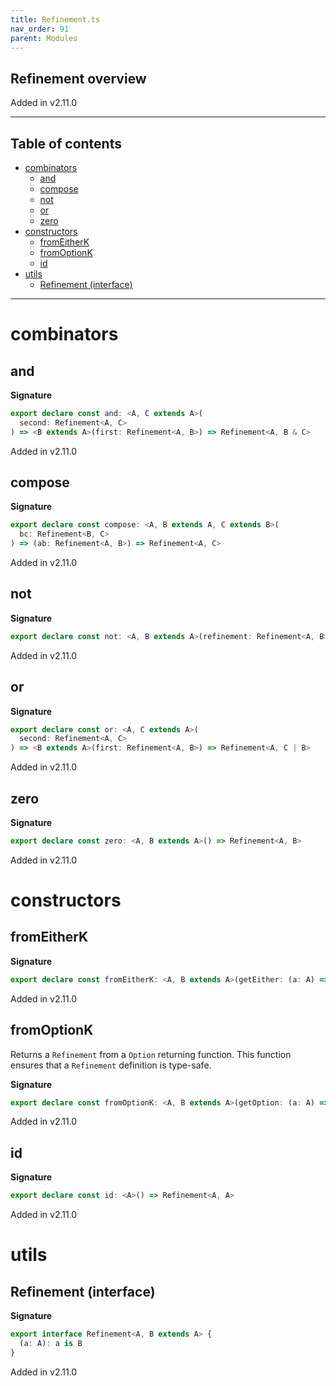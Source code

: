 ```yaml
---
title: Refinement.ts
nav_order: 91
parent: Modules
---
```


## Refinement overview

Added in v2.11.0

---

<h2 class="text-delta">Table of contents</h2>

- [combinators](#combinators)
  - [and](#and)
  - [compose](#compose)
  - [not](#not)
  - [or](#or)
  - [zero](#zero)
- [constructors](#constructors)
  - [fromEitherK](#fromeitherk)
  - [fromOptionK](#fromoptionk)
  - [id](#id)
- [utils](#utils)
  - [Refinement (interface)](#refinement-interface)

---

# combinators

## and

**Signature**

```ts
export declare const and: <A, C extends A>(
  second: Refinement<A, C>
) => <B extends A>(first: Refinement<A, B>) => Refinement<A, B & C>
```

Added in v2.11.0

## compose

**Signature**

```ts
export declare const compose: <A, B extends A, C extends B>(
  bc: Refinement<B, C>
) => (ab: Refinement<A, B>) => Refinement<A, C>
```

Added in v2.11.0

## not

**Signature**

```ts
export declare const not: <A, B extends A>(refinement: Refinement<A, B>) => Refinement<A, Exclude<A, B>>
```

Added in v2.11.0

## or

**Signature**

```ts
export declare const or: <A, C extends A>(
  second: Refinement<A, C>
) => <B extends A>(first: Refinement<A, B>) => Refinement<A, C | B>
```

Added in v2.11.0

## zero

**Signature**

```ts
export declare const zero: <A, B extends A>() => Refinement<A, B>
```

Added in v2.11.0

# constructors

## fromEitherK

**Signature**

```ts
export declare const fromEitherK: <A, B extends A>(getEither: (a: A) => Either<unknown, B>) => Refinement<A, B>
```

Added in v2.11.0

## fromOptionK

Returns a `Refinement` from a `Option` returning function.
This function ensures that a `Refinement` definition is type-safe.

**Signature**

```ts
export declare const fromOptionK: <A, B extends A>(getOption: (a: A) => Option<B>) => Refinement<A, B>
```

Added in v2.11.0

## id

**Signature**

```ts
export declare const id: <A>() => Refinement<A, A>
```

Added in v2.11.0

# utils

## Refinement (interface)

**Signature**

```ts
export interface Refinement<A, B extends A> {
  (a: A): a is B
}
```

Added in v2.11.0
